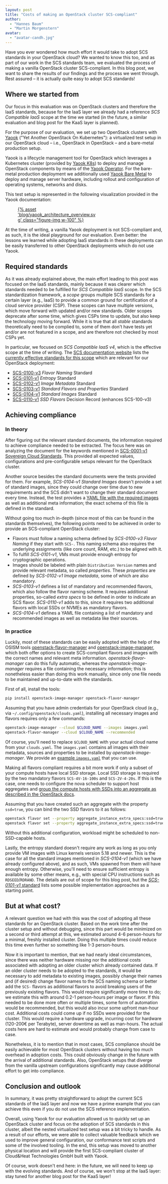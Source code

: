 ```yaml
---
layout: post
title: "Costs of making an OpenStack cluster SCS-compliant"
author:
  - "Hannes Baum"
  - "Martin Morgenstern"
avatar:
  - "avatar-candh.jpg"
---
```


Have you ever wondered how much effort it would take to adopt SCS standards in your OpenStack cloud?
We wanted to know this too, and as part of our work in the SCS standards team, we evaluated
the process of making a vanilla OpenStack cluster SCS-compliant.
In this blog post, we want to share the results of our findings and the process we went through.
Rest assured – it is actually quite easy to adopt SCS standards!

## Where we started from

Our focus in this evaluation was on OpenStack clusters and therefore the IaaS standards, because for the IaaS layer we already
had a reference *SCS Compatible IaaS* scope at the time we started (in the future, a similar evaluation and blog post for the KaaS layer
is planned).

For the purpose of our evaluation, we set up two OpenStack clusters with [Yaook](https://docs.yaook.cloud/concepts/overview.html)
("Yet Another OpenStack On Kubernetes"): a virtualized test setup in our OpenStack cloud – i.e., OpenStack in OpenStack – and a
bare-metal production setup.

Yaook is a lifecycle management tool for OpenStack which leverages a Kubernetes cluster (provided by
[Yaook K8s](https://yaook.gitlab.io/k8s/)) to deploy and manage OpenStack components by means of the
[Yaook Operator](https://docs.yaook.cloud/handbook/user-guide.html#introduction-to-yaook-operator).
For the bare-metal production deployment we additionally used [Yaook Bare Metal](https://gitlab.com/yaook/metal-controller) to deploy
and manage server hardware, including rollout and configuration of operating systems, networks and disks.

This test setup is represented in the following visualization provided in the Yaook documentation:

<figure class="figure mx-auto d-block" style="width:50%">
  <a href="{% asset "blog/yaook_architecture_overview.svg" @path %}">
    {% asset 'blog/yaook_architecture_overview.svg' class="figure-img w-100" %}
  </a>
</figure>

At the time of writing, a vanilla Yaook deployment is not SCS-compliant and, as such, it is the ideal playground for our evaluation.
Even better: the lessons we learned while adopting IaaS standards in these deployments can be easily transferred to other OpenStack
deployments which do not use Yaook.

## Required standards

As it was already explained above, the main effort leading to this post was focused on the IaaS standards, mainly because
it was clearer which standards needed to be fulfilled for *SCS Compatible IaaS* scope.
In the SCS standardization framework, a *scope* groups multiple SCS standards for a certain layer (e.g., IaaS) to provide
a common ground for certification of a cloud service provider (CSP).
These scopes can have multiple versions, which move forward with updated and/or new standards. Older scopes deprecate
after some time, which gives CSPs time to update, but also keep the technology moving forward.
While it is true that all *stable* standards theoretically need to be complied to, some of them don't have tests
yet and/or are not featured in a scope, and are therefore not checked by most CSPs yet.

In particular, we focused on *SCS Compatible IaaS v4*, which is the effective scope at the time of writing.
The [SCS documentation website](https://docs.scs.community/) lists the [currently effective standards for this
scope](https://docs.scs.community/standards/scs-compatible-iaas) which are relevant for our OpenStack deployment:

* [SCS-0100-v3](https://docs.scs.community/standards/scs-0100-v3-flavor-naming) *Flavor Naming* Standard
* [SCS-0101-v1](https://docs.scs.community/standards/scs-0101-v1-entropy) *Entropy* Standard
* [SCS-0102-v1](https://docs.scs.community/standards/scs-0102-v1-image-metadata) *Image Metadata* Standard
* [SCS-0103-v1](https://docs.scs.community/standards/scs-0103-v1-standard-flavors) *Standard Flavors and Properties* Standard
* [SCS-0104-v1](https://docs.scs.community/standards/scs-0104-v1-standard-images) *Standard Images* Standard
* [SCS-0110-v1](https://docs.scs.community/standards/scs-0110-v1-ssd-flavors) *SSD Flavors* Decision Record (enhances SCS-100-v3)

## Achieving compliance

### In theory

After figuring out the relevant standard documents, the information required to achieve compliance needed to be extracted.
The focus here was on analyzing the document for the keywords mentioned in [SCS-0001-v1 Sovereign Cloud Standards](https://docs.scs.community/standards/scs-0001-v1-sovereign-cloud-standards).
This provided all expected values, configurations and pre-configurable setups relevant for the OpenStack cluster.

Another source besides the standard documents were the tests provided for them. For example, *SCS-0104-v1 Standard Images*
doesn't provide a set of standard images, since they could change over time due to new requirements and the SCS didn't
want to change their standard document every time. Instead, the test provides a [YAML file with the required
images](https://github.com/SovereignCloudStack/standards/blob/main/Tests/iaas/scs-0104-v1-images.yaml) as well
as additional meta information; the exact schema of this file is defined in the standard.

Without going too much in-depth (since most of this can be found in the standards themselves), the following points need
to be achieved in order to provide an SCS-compliant OpenStack cluster:

* Flavors must follow a naming schema defined by *SCS-0100-v3 Flavor Naming* if they start with `SCS-`. This naming schema
  also requires the underlying assignments (like core count, RAM, etc.) to be aligned with it.
* To fulfill *SCS-0101-v1*, VMs must provide enough entropy for cryptographic operations.
* Images should be labeled with plain `Distribution Version` names and provide relevant metadata, so called *properties*.
  These *properties* are defined by *SCS-0102-v1 Image metadata*, some of which are also mandatory.
* *SCS-0103-v1* defines a list of mandatory and recommended flavors, which also follow the flavor naming scheme.
  It requires additional properties, so-called *extra specs* to be defined in order to indicate an SCS flavor.
  *SCS-0110-v1* adds to this, since it requires two additional flavors with local SSDs or NVMEs as mandatory flavors.
* *SCS-0104-v1* defines a YAML file containing a list of mandatory and recommended images as well as metadata like their sources.

### In practice

Luckily, most of these standards can be easily adopted with the help of the OSISM tools [openstack-flavor-manager](https://github.com/osism/openstack-flavor-manager) and
[openstack-image-manager](https://github.com/osism/openstack-image-manager), which both offer options to create SCS-compliant flavors and images with the correct names
and relevant meta information. *openstack-flavor-manager* can do this fully automatic, whereas the *openstack-image-manager* requires
a file containing the necessary information; this is nonetheless easier than doing this work manually, since only one
file needs to be maintained and up-to-date with the standards.

First of all, install the tools:

```bash
pip install openstack-image-manager openstack-flavor-manager
```

Assuming that you have admin credentials for your OpenStack cloud (e.g., via `~/.config/openstack/clouds.yaml`),
installing all necessary images and flavors requires only a few commands:

```bash
openstack-image-manager --cloud $CLOUD_NAME --images images.yaml
openstack-flavor-manager --cloud $CLOUD_NAME --recommended
```

Of course, you'll need to replace `$CLOUD_NAME` with your actual cloud name from your `clouds.yaml`.
The `images.yaml` contains all images with their metadata, sources and properties to be installed by *openstack-image-manager*.
We provide an [example `images.yaml`](https://github.com/SovereignCloudStack/standards/blob/do-not-merge/scs-compliant-yaook/Informational/images.yaml) that you can use.

Making all flavors compliant requires a bit more work if only a subset of your compute hosts have local SSD storage.
Local SSD storage is required by the two mandatory flavors `SCS-4V-16-100s` and `SCS-2V-4-20s`.
If this is the case, one needs to configure the nova scheduler to support host aggregates and [group the compute hosts
with SSDs into an aggregate as described in the OpenStack docs](https://docs.openstack.org/nova/latest/admin/aggregates.html#example-specify-compute-hosts-with-ssds).

Assuming that you have created such an aggregate with the property `ssd=true`, you can bind the two SSD flavors 
to it as follows:

```bash
openstack flavor set --property aggregate_instance_extra_specs:ssd=true SCS-2V-4-20s
openstack flavor set --property aggregate_instance_extra_specs:ssd=true SCS-4V-16-100s
```

Without this additional configuration, workload might be scheduled to non-SSD-capable hosts.

Lastly, the entropy standard doesn't require any work as long as you only provide VM images with Linux kernels version 5.18 and newer.
This is the case for all the standard images mentioned in *SCS-0104-v1* (which we have already configured above), and as such,
VMs spawned from them will have enough entropy.
Otherwise, you'll need to ensure sufficient entropy is available by some other means, e.g., with special CPU instructions such as
`RDSEED`/`RDRAND`.
The details are out of scope for this blog post, but the [*SCS-0101-v1* standard](https://docs.scs.community/standards/scs-0101-v1-entropy/)
lists some possible implementation approaches as a starting point.

## But at what cost?

A relevant question we had with this was the cost of adopting all these standards for an OpenStack cluster.
Based on the work time after the cluster setup and without debugging, since this part would be minimized on a second
or third attempt at this, we estimated around 4-6 person-hours for a minimal, freshly installed cluster. Doing this multiple
times could reduce this time even further so something like 1-3 person-hours.

Now it is important to mention, that we had nearly ideal circumstances, since there was neither hardware missing nor
the additional costs associated with adopting an older cluster which already contained data.
If an older cluster needs to be adopted to the standards, it would be necessary to add metadata to existing images, possibly
change their names and (if desired) change flavor names to the SCS naming schema or better add the `SCS-` flavors as additional flavors to avoid breaking users of the previously existing flavors. This would require significantly more time
to do; we estimate this with around 0.2-1 person-hours per image or flavor. If this needed to be done more often or multiple
times, some form of automation would be recommended, but this would also incur some upfront man-hour cost.
Additional costs could come up if no SSDs were provided for the cluster. This would require a hardware upgrade, incurring
cost for hardware (120-200€ per Terabyte), server downtime as well as man-hours. The actual costs here are hard to estimate
and would probably change from case to case.

Nonetheless, it is to mention that in most cases, SCS compliance should be easily achievable for most OpenStack clusters
without having too much overhead in adoption costs. This could obviously change in the future with the arrival of
additional standards. Also, OpenStack setups that diverge from the vanilla upstream configurations significantly may cause additional effort to get into compliance.

## Conclusion and outlook

In summary, it was pretty straightforward to adopt the current SCS standards of the IaaS layer and now we have a prime
example that you can achieve this even if you do not use the SCS reference implementation.

Overall, using Yaook for our evaluation allowed us to quickly set up an OpenStack cluster and focus on the adoption of
SCS standards in this cluster, albeit the nested virtualized test setup was a bit tricky to handle.
As a result of our efforts, we were able to collect valuable feedback which we used to improve general configuration,
our conformance test scripts and some of the involved tooling.
In the end, this setup was moved to another physical location and will provide the first SCS-compliant cluster of
Cloud&Heat Technologies GmbH built with Yaook.

Of course, work doesn't end here: in the future, we will need to keep up with the evolving standards.
And of course, we won't stop at the IaaS layer: stay tuned for another blog post for the KaaS layer!
